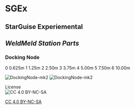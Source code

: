 # SGEx
## StarGuise Experiemental

## *WeldMeld Station Parts*

### Docking Node
0 0.625m
1 1.25m
2 2.50m
3 3.75m
4 5.00m
5 7.50m
6 10.00m

![DockingNode-mk2](https://raw.githubusercontent.com/zer0Kerbal/SGEx/Dev/Parts/img/SGEx-KSS-DockingNode-mk2.1.png  "DockingNode mark II (2.5m)") 
![DockingNode-mk2](https://raw.githubusercontent.com/zer0Kerbal/SGEx/Dev/Parts/img/SGEx-KSS-DockingNode-mk2.PNG   "DockingNode mark II (2.5m)") 


 License  
![[CC 4.0 BY-NC-SA](https://creativecommons.org/licenses/by-nc-sa/4.0/)](https://i.creativecommons.org/l/by-nc-sa/4.0/88x31.png "CC 4.0 BY-NC-SA")

[CC 4.0 BY-NC-SA](https://creativecommons.org/licenses/by-nc-sa/4.0/)
